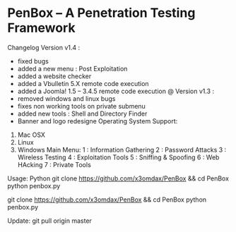 # PenBox – A Penetration Testing Framework
Changelog Version v1.4 :
+ fixed bugs
+ added a new menu : Post Exploitation
+ added a website checker
+ added a Vbulletin 5.X remote code execution
+ added a Joomla! 1.5 – 3.4.5 remote code execution @ Version v1.3 :
+ removed windows and linux bugs
+ fixes non working tools on private submenu
+ added new tools : Shell and Directory Finder
+ Banner and logo redesigne
Operating System Support:
1) Mac OSX
2) Linux
3) Windows
Main Menu:
1 : Information Gathering
2 : Password Attacks
3 : Wireless Testing
4 : Exploitation Tools
5 : Sniffing & Spoofing
6 : Web HAcking
7 : Private Tools

Usage:
Python
git clone https://github.com/x3omdax/PenBox && cd PenBox
python penbox.py


git clone https://github.com/x3omdax/PenBox && cd PenBox
python penbox.py
 
Update:
git pull origin master
